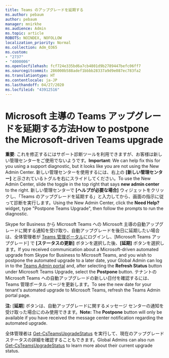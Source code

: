 ```yaml
---
title: Teams のアップグレードを延期する
ms.author: pebaum
author: pebaum
manager: mnirkhe
ms.audience: Admin
ms.topic: article
ROBOTS: NOINDEX, NOFOLLOW
localization_priority: Normal
ms.collection: Adm_O365
ms.custom:
- "2737"
- "4000006"
ms.openlocfilehash: fcf724e335bd6a7cb4801d9b2789447befc06ff7
ms.sourcegitcommit: 286000b588adef1bbbb28337a9d9e087ec783fa2
ms.translationtype: HT
ms.contentlocale: ja-JP
ms.lasthandoff: 04/27/2020
ms.locfileid: "43912516"
---
```

# <a name="how-to-postpone-the-microsoft-driven-teams-upgrade"></a><span data-ttu-id="58ac7-102">Microsoft 主導の Teams アップグレードを延期する方法</span><span class="sxs-lookup"><span data-stu-id="58ac7-102">How to postpone the Microsoft-driven Teams upgrade</span></span>

<span data-ttu-id="58ac7-103">**重要**: これを修正するにはサポート診断ツールを利用できますが、お客様は新しい管理センターをご使用でないようです。</span><span class="sxs-lookup"><span data-stu-id="58ac7-103">**Important**: We can help fix this for you using a support diagnostic, but it looks like you are not using the New Admin Center.</span></span> <span data-ttu-id="58ac7-104">新しい管理センターを使用するには、右上の **[新しい管理センター]** と示されているトグルを右にスライドしてください。</span><span class="sxs-lookup"><span data-stu-id="58ac7-104">To use the New Admin Center, slide the toggle in the top right that says **new admin center** to the right.</span></span> <span data-ttu-id="58ac7-105">新しい管理センターで **[ヘルプが必要な場合]** ウィジェットをクリックし、「Teams のアップグレードを延期する」と入力してから、画面の指示に従って診断を実行します。</span><span class="sxs-lookup"><span data-stu-id="58ac7-105">Using the New Admin Center, click the **Need Help?** widget, type "Postpone Teams Upgrade", then follow the prompts to run the diagnostic.</span></span>

<span data-ttu-id="58ac7-106">Skype for Business から Microsoft Teams への Microsoft 主導の自動アップグレードに関する通知を受け取り、自動アップグレードを後日に延期したい場合は、全体管理者が [Teams 管理ポータル](https://admin.teams.microsoft.com/dashboard)にログインし、[Microsoft Teams アップグレード] で **[ステータスの更新]** ボタンを選択した後、**[延期]** ボタンを選択します。</span><span class="sxs-lookup"><span data-stu-id="58ac7-106">If you received communication about a Microsoft-driven automated upgrade from Skype for Business to Microsoft Teams, and you wish to postpone the automated upgrade to a later date, your Global Admin can log in to the [Teams Admin portal](https://admin.teams.microsoft.com/dashboard) and, after selecting the **Refresh Status** button under Microsoft Teams Upgrade, select the **Postpone** button.</span></span> <span data-ttu-id="58ac7-107">テナントの Microsoft Teams への自動アップグレードの新しい日付を確認するには、Teams 管理ポータル ページを更新します。</span><span class="sxs-lookup"><span data-stu-id="58ac7-107">To see the new date for your tenant's automated upgrade to Microsoft Teams, refresh the Teams Admin portal page.</span></span>

<span data-ttu-id="58ac7-108">**注:** [**延期**] ボタンは、自動アップグレードに関するメッセージ センターの通知を受け取った場合にのみ使用できます。</span><span class="sxs-lookup"><span data-stu-id="58ac7-108">**Note:** The **Postpone** button will only be available if you have received the message center notification regarding the automated upgrade.</span></span> 

<span data-ttu-id="58ac7-109">全体管理者は [Get-CsTeamsUpgradeStatus](https://docs.microsoft.com/powershell/module/skype/get-csteamsupgradestatus?view=skype-ps) を実行して、現在のアップグレード ステータスの詳細を確認することもできます。</span><span class="sxs-lookup"><span data-stu-id="58ac7-109">Global Admins can also run [Get-CsTeamsUpgradeStatus](https://docs.microsoft.com/powershell/module/skype/get-csteamsupgradestatus?view=skype-ps) to learn more about their current upgrade status.</span></span>
